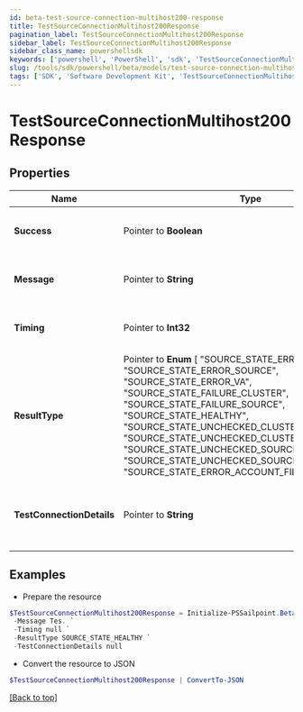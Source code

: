 ```yaml
---
id: beta-test-source-connection-multihost200-response
title: TestSourceConnectionMultihost200Response
pagination_label: TestSourceConnectionMultihost200Response
sidebar_label: TestSourceConnectionMultihost200Response
sidebar_class_name: powershellsdk
keywords: ['powershell', 'PowerShell', 'sdk', 'TestSourceConnectionMultihost200Response'] 
slug: /tools/sdk/powershell/beta/models/test-source-connection-multihost200-response
tags: ['SDK', 'Software Development Kit', 'TestSourceConnectionMultihost200Response']
---
```



# TestSourceConnectionMultihost200Response

## Properties

Name | Type | Description | Notes
------------ | ------------- | ------------- | -------------
**Success** |  Pointer to **Boolean** | Source's test connection status. | [optional] 
**Message** |  Pointer to **String** | Source's test connection message. | [optional] 
**Timing** |  Pointer to **Int32** | Source's test connection timing. | [optional] 
**ResultType** |  Pointer to  **Enum** [  "SOURCE_STATE_ERROR_CLUSTER",    "SOURCE_STATE_ERROR_SOURCE",    "SOURCE_STATE_ERROR_VA",    "SOURCE_STATE_FAILURE_CLUSTER",    "SOURCE_STATE_FAILURE_SOURCE",    "SOURCE_STATE_HEALTHY",    "SOURCE_STATE_UNCHECKED_CLUSTER",    "SOURCE_STATE_UNCHECKED_CLUSTER_NO_SOURCES",    "SOURCE_STATE_UNCHECKED_SOURCE",    "SOURCE_STATE_UNCHECKED_SOURCE_NO_ACCOUNTS",    "SOURCE_STATE_ERROR_ACCOUNT_FILE_IMPORT" ] | Source's human-readable result type. | [optional] 
**TestConnectionDetails** |  Pointer to **String** | Source's human-readable test connection details. | [optional] 

## Examples

- Prepare the resource
```powershell
$TestSourceConnectionMultihost200Response = Initialize-PSSailpoint.BetaTestSourceConnectionMultihost200Response  -Success true `
 -Message Tes. `
 -Timing null `
 -ResultType SOURCE_STATE_HEALTHY `
 -TestConnectionDetails null
```

- Convert the resource to JSON
```powershell
$TestSourceConnectionMultihost200Response | ConvertTo-JSON
```


[[Back to top]](#) 

